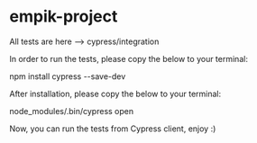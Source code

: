 # empik-project
All tests are here --> cypress/integration

In order to run the tests, please copy the below to your terminal:

npm install cypress --save-dev

After installation, please copy the below to your terminal:

node_modules/.bin/cypress open

Now, you can run the tests from Cypress client, enjoy :)
